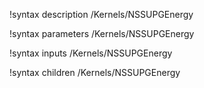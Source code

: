 !syntax description /Kernels/NSSUPGEnergy

!syntax parameters /Kernels/NSSUPGEnergy

!syntax inputs /Kernels/NSSUPGEnergy

!syntax children /Kernels/NSSUPGEnergy
